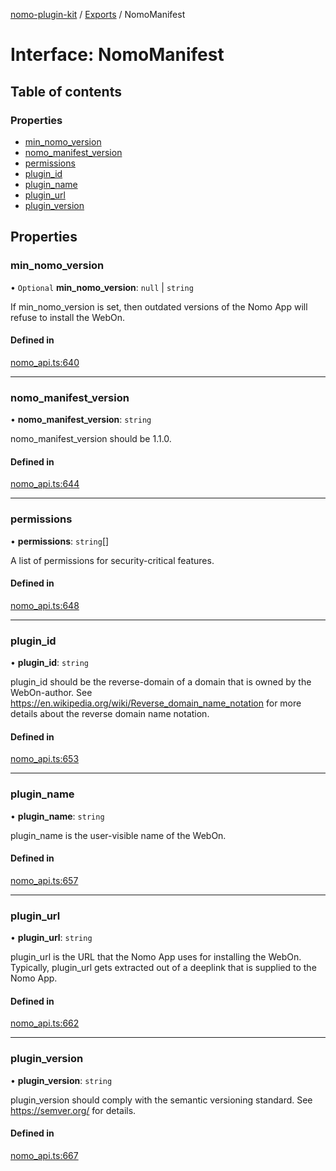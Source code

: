 [nomo-plugin-kit](../README.md) / [Exports](../modules.md) / NomoManifest

# Interface: NomoManifest

## Table of contents

### Properties

- [min\_nomo\_version](NomoManifest.md#min_nomo_version)
- [nomo\_manifest\_version](NomoManifest.md#nomo_manifest_version)
- [permissions](NomoManifest.md#permissions)
- [plugin\_id](NomoManifest.md#plugin_id)
- [plugin\_name](NomoManifest.md#plugin_name)
- [plugin\_url](NomoManifest.md#plugin_url)
- [plugin\_version](NomoManifest.md#plugin_version)

## Properties

### min\_nomo\_version

• `Optional` **min\_nomo\_version**: ``null`` \| `string`

If min_nomo_version is set, then outdated versions of the Nomo App will refuse to install the WebOn.

#### Defined in

[nomo_api.ts:640](https://github.com/nomo-app/nomo-webon-kit/blob/d76ce1e/nomo-webon-kit/src/nomo_api.ts#L640)

___

### nomo\_manifest\_version

• **nomo\_manifest\_version**: `string`

nomo_manifest_version should be 1.1.0.

#### Defined in

[nomo_api.ts:644](https://github.com/nomo-app/nomo-webon-kit/blob/d76ce1e/nomo-webon-kit/src/nomo_api.ts#L644)

___

### permissions

• **permissions**: `string`[]

A list of permissions for security-critical features.

#### Defined in

[nomo_api.ts:648](https://github.com/nomo-app/nomo-webon-kit/blob/d76ce1e/nomo-webon-kit/src/nomo_api.ts#L648)

___

### plugin\_id

• **plugin\_id**: `string`

plugin_id should be the reverse-domain of a domain that is owned by the WebOn-author.
See https://en.wikipedia.org/wiki/Reverse_domain_name_notation for more details about the reverse domain name notation.

#### Defined in

[nomo_api.ts:653](https://github.com/nomo-app/nomo-webon-kit/blob/d76ce1e/nomo-webon-kit/src/nomo_api.ts#L653)

___

### plugin\_name

• **plugin\_name**: `string`

plugin_name is the user-visible name of the WebOn.

#### Defined in

[nomo_api.ts:657](https://github.com/nomo-app/nomo-webon-kit/blob/d76ce1e/nomo-webon-kit/src/nomo_api.ts#L657)

___

### plugin\_url

• **plugin\_url**: `string`

plugin_url is the URL that the Nomo App uses for installing the WebOn.
Typically, plugin_url gets extracted out of a deeplink that is supplied to the Nomo App.

#### Defined in

[nomo_api.ts:662](https://github.com/nomo-app/nomo-webon-kit/blob/d76ce1e/nomo-webon-kit/src/nomo_api.ts#L662)

___

### plugin\_version

• **plugin\_version**: `string`

plugin_version should comply with the semantic versioning standard.
See https://semver.org/ for details.

#### Defined in

[nomo_api.ts:667](https://github.com/nomo-app/nomo-webon-kit/blob/d76ce1e/nomo-webon-kit/src/nomo_api.ts#L667)
